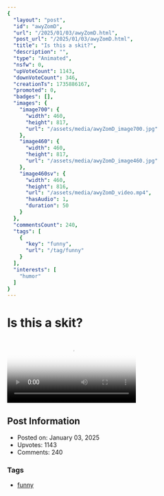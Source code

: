 ```yaml
---
{
  "layout": "post",
  "id": "awyZomD",
  "url": "/2025/01/03/awyZomD.html",
  "post_url": "/2025/01/03/awyZomD.html",
  "title": "Is this a skit?",
  "description": "",
  "type": "Animated",
  "nsfw": 0,
  "upVoteCount": 1143,
  "downVoteCount": 346,
  "creationTs": 1735886167,
  "promoted": 0,
  "badges": [],
  "images": {
    "image700": {
      "width": 460,
      "height": 817,
      "url": "/assets/media/awyZomD_image700.jpg"
    },
    "image460": {
      "width": 460,
      "height": 817,
      "url": "/assets/media/awyZomD_image460.jpg"
    },
    "image460sv": {
      "width": 460,
      "height": 816,
      "url": "/assets/media/awyZomD_video.mp4",
      "hasAudio": 1,
      "duration": 50
    }
  },
  "commentsCount": 240,
  "tags": [
    {
      "key": "funny",
      "url": "/tag/funny"
    }
  ],
  "interests": [
    "humor"
  ]
}
---
```


# Is this a skit?

<video controls playsinline loop poster="/assets/media/awyZomD_image460.jpg">
  <source src="/assets/media/awyZomD_video.mp4" type="video/mp4">
  Your browser does not support the video tag.
</video>

## Post Information

- Posted on: January 03, 2025
- Upvotes: 1143
- Comments: 240

### Tags

- [funny](/tag/funny)
